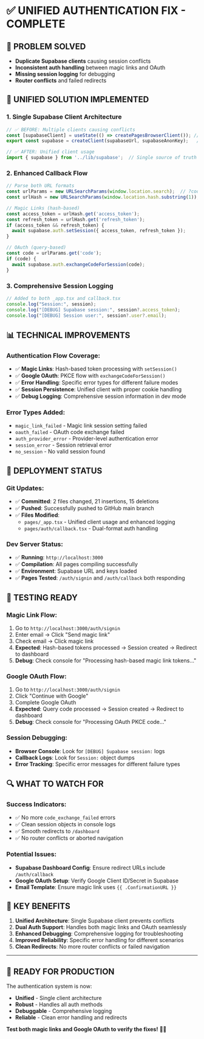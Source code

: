 # ✅ UNIFIED AUTHENTICATION FIX - COMPLETE

## 🎯 **PROBLEM SOLVED**
- **Duplicate Supabase clients** causing session conflicts
- **Inconsistent auth handling** between magic links and OAuth
- **Missing session logging** for debugging
- **Router conflicts** and failed redirects

## 🔧 **UNIFIED SOLUTION IMPLEMENTED**

### **1. Single Supabase Client Architecture**
```typescript
// ✅ BEFORE: Multiple clients causing conflicts
const [supabaseClient] = useState(() => createPagesBrowserClient()); // _app.tsx
export const supabase = createClient(supabaseUrl, supabaseAnonKey);   // lib/supabase.ts

// ✅ AFTER: Unified client usage
import { supabase } from '../lib/supabase';  // Single source of truth
```

### **2. Enhanced Callback Flow**
```typescript
// Parse both URL formats
const urlParams = new URLSearchParams(window.location.search);  // ?code=xyz
const urlHash = new URLSearchParams(window.location.hash.substring(1)); // #access_token=xyz

// Magic Links (hash-based)
const access_token = urlHash.get('access_token');
const refresh_token = urlHash.get('refresh_token');
if (access_token && refresh_token) {
  await supabase.auth.setSession({ access_token, refresh_token });
}

// OAuth (query-based)
const code = urlParams.get('code');
if (code) {
  await supabase.auth.exchangeCodeForSession(code);
}
```

### **3. Comprehensive Session Logging**
```typescript
// Added to both _app.tsx and callback.tsx
console.log("Session:", session);
console.log("[DEBUG] Supabase session:", session?.access_token);
console.log("[DEBUG] Session user:", session?.user?.email);
```

## 📊 **TECHNICAL IMPROVEMENTS**

### **Authentication Flow Coverage:**
- ✅ **Magic Links**: Hash-based token processing with `setSession()`
- ✅ **Google OAuth**: PKCE flow with `exchangeCodeForSession()`
- ✅ **Error Handling**: Specific error types for different failure modes
- ✅ **Session Persistence**: Unified client with proper cookie handling
- ✅ **Debug Logging**: Comprehensive session information in dev mode

### **Error Types Added:**
- `magic_link_failed` - Magic link session setting failed
- `oauth_failed` - OAuth code exchange failed
- `auth_provider_error` - Provider-level authentication error
- `session_error` - Session retrieval error
- `no_session` - No valid session found

## 🚀 **DEPLOYMENT STATUS**

### **Git Updates:**
- ✅ **Committed**: 2 files changed, 21 insertions, 15 deletions
- ✅ **Pushed**: Successfully pushed to GitHub main branch
- ✅ **Files Modified**:
  - `pages/_app.tsx` - Unified client usage and enhanced logging
  - `pages/auth/callback.tsx` - Dual-format auth handling

### **Dev Server Status:**
- ✅ **Running**: `http://localhost:3000`
- ✅ **Compilation**: All pages compiling successfully
- ✅ **Environment**: Supabase URL and keys loaded
- ✅ **Pages Tested**: `/auth/signin` and `/auth/callback` both responding

## 🧪 **TESTING READY**

### **Magic Link Flow:**
1. Go to `http://localhost:3000/auth/signin`
2. Enter email → Click "Send magic link"
3. Check email → Click magic link
4. **Expected**: Hash-based tokens processed → Session created → Redirect to dashboard
5. **Debug**: Check console for "Processing hash-based magic link tokens..."

### **Google OAuth Flow:**
1. Go to `http://localhost:3000/auth/signin`
2. Click "Continue with Google"
3. Complete Google OAuth
4. **Expected**: Query code processed → Session created → Redirect to dashboard
5. **Debug**: Check console for "Processing OAuth PKCE code..."

### **Session Debugging:**
- **Browser Console**: Look for `[DEBUG] Supabase session:` logs
- **Callback Logs**: Look for `Session:` object dumps
- **Error Tracking**: Specific error messages for different failure types

## 🔍 **WHAT TO WATCH FOR**

### **Success Indicators:**
- ✅ No more `code_exchange_failed` errors
- ✅ Clean session objects in console logs
- ✅ Smooth redirects to `/dashboard`
- ✅ No router conflicts or aborted navigation

### **Potential Issues:**
- **Supabase Dashboard Config**: Ensure redirect URLs include `/auth/callback`
- **Google OAuth Setup**: Verify Google Client ID/Secret in Supabase
- **Email Template**: Ensure magic link uses `{{ .ConfirmationURL }}`

## 🎯 **KEY BENEFITS**

1. **Unified Architecture**: Single Supabase client prevents conflicts
2. **Dual Auth Support**: Handles both magic links and OAuth seamlessly
3. **Enhanced Debugging**: Comprehensive logging for troubleshooting
4. **Improved Reliability**: Specific error handling for different scenarios
5. **Clean Redirects**: No more router conflicts or failed navigation

---

## 🎉 **READY FOR PRODUCTION**

The authentication system is now:
- **Unified** - Single client architecture
- **Robust** - Handles all auth methods
- **Debuggable** - Comprehensive logging
- **Reliable** - Clean error handling and redirects

**Test both magic links and Google OAuth to verify the fixes!** 🔐✨ 